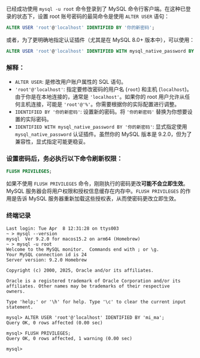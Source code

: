 已经成功使用 `mysql -u root` 命令登录到了 MySQL 命令行客户端。在这种已登录的状态下，设置 root 账号密码的最简命令是使用 `ALTER USER` 语句：

```sql
ALTER USER 'root'@'localhost' IDENTIFIED BY '你的新密码';
```

或者，为了更明确地指定认证插件（尤其是在 MySQL 8.0+ 版本中），可以使用：

```sql
ALTER USER 'root'@'localhost' IDENTIFIED WITH mysql_native_password BY '你的新密码';
```

### **解释：**

- `ALTER USER`: 是修改用户账户属性的 SQL 语句。
- `'root'@'localhost'`: 指定要修改密码的用户名 (`root`) 和主机 (`localhost`)。由于你是在本地连接的，通常是 `'localhost'`。如果你的 root 用户允许从任何主机连接，可能是 `'root'@'%'`。你需要根据你的实际配置进行调整。
- `IDENTIFIED BY '你的新密码'`: 设置新的密码。将 `'你的新密码'` 替换为你想要设置的实际密码。
- `IDENTIFIED WITH mysql_native_password BY '你的新密码'`: 显式指定使用 `mysql_native_password` 认证插件。虽然你的 MySQL 版本是 9.2.0，但为了兼容性，显式指定可能更稳妥。

### **设置密码后，务必执行以下命令刷新权限：**

```sql
FLUSH PRIVILEGES;
```

如果不使用 `FLUSH PRIVILEGES` 命令，刚刚执行的密码更改**可能不会立即生效**。MySQL 服务器会将用户权限和授权信息缓存在内存中。`FLUSH PRIVILEGES` 的作用是告诉 MySQL 服务器重新加载这些授权表，从而使密码更改立即生效。

### 终端记录

```shell
Last login: Tue Apr  8 12:31:28 on ttys003
~ > mysql --version
mysql  Ver 9.2.0 for macos15.2 on arm64 (Homebrew)
~ > mysql -u root
Welcome to the MySQL monitor.  Commands end with ; or \g.
Your MySQL connection id is 24
Server version: 9.2.0 Homebrew

Copyright (c) 2000, 2025, Oracle and/or its affiliates.

Oracle is a registered trademark of Oracle Corporation and/or its
affiliates. Other names may be trademarks of their respective
owners.

Type 'help;' or '\h' for help. Type '\c' to clear the current input statement.

mysql> ALTER USER 'root'@'localhost' IDENTIFIED BY 'mi_ma';
Query OK, 0 rows affected (0.00 sec)

mysql> FLUSH PRIVILEGES;
Query OK, 0 rows affected, 1 warning (0.00 sec)

mysql>
```
